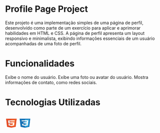 # Profile Page Project

Este projeto é uma implementação simples de uma página de perfil, desenvolvido como parte de um exercício para aplicar e aprimorar habilidades em HTML e CSS. A página de perfil apresenta um layout responsivo e minimalista, exibindo informações essenciais de um usuário acompanhadas de uma foto de perfil.

# Funcionalidades

Exibe o nome do usuário.
Exibe uma foto ou avatar do usuário.
Mostra informações de contato, como redes sociais.

# Tecnologias Utilizadas

<div style="display: inline_block"><br>
  <img align="center" alt="HTML" height="30" width="40" src="https://raw.githubusercontent.com/devicons/devicon/master/icons/html5/html5-original.svg">
  <img align="center" alt="CSS" height="30" width="40" src="https://raw.githubusercontent.com/devicons/devicon/master/icons/css3/css3-original.svg">
</div>
